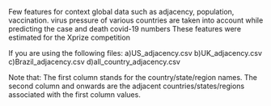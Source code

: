 Few features for context global data such as adjacency, population, vaccination. virus pressure of various countries are taken into account while predicting the case and death covid-19 numbers 
These features were estimated for the Xprize competition

If you are using the following files:
a)US_adjacency.csv
b)UK_adjacency.csv
c)Brazil_adjacency.csv
d)all_country_adjacency.csv

Note that:
The first column stands for the country/state/region names.
The second column and onwards are the adjacent countries/states/regions associated with the first column values. 
